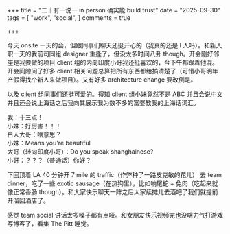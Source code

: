 +++
title = "二｜有一说一 in person 确实能 build trust"
date = "2025-09-30"
tags = [
    "work",
    "social",
]
comments = true

+++

今天 onsite 一天的会，但跟同事们聊天还挺开心的（我真的还是 I 人吗）。和新入职一天的我前司同组 designer 重逢了，但没太多时间八卦 though。开会刚好邻座是我要做的项目 client 组的内向印度小哥我还挺喜欢的，今下午都跟着他混。开会间隙问了好多 client 相关问题总算把所有东西都给搞清楚了（可惜小哥明年产假得找个新人来做项目）。又有好多 architecture change 要改倒是。

以及 client 组同事们还挺可爱的。得知 client 组小妹竟然不是 ABC 并且会说中文并且还会说上海话之后我向其展示我为数不多的富婆教我的上海话词汇。

我：十三点！\
小妹：好厉害！！！\
白人大哥：啥意思？\
小妹：Means you're beautiful\
大哥（转向印度小哥）：Do you speak shanghainese?\
小哥：？？？（普通话）你好？

下回顶着 LA 40 分钟开 7 mile 的 traffic（作弊种了一路皮克敏的花儿） 去 team dinner，吃了一些 exotic sausage（在热狗里），比如响尾蛇 + 兔肉（吃起来就像正常香肠 though）。和大家快乐聊天一阵之后大家续摊儿去酒吧了我们就提前开溜回酒店了。

感觉 team social 讲话太多嗓子都有点哑。和女朋友快乐视频完也没啥力气打游戏写博客了，看集 The Pitt 睡觉。